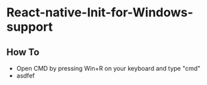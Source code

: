# React-native-Init-for-Windows-support
## How To
* Open CMD by pressing Win+R on your keyboard and type "cmd"
* asdfef
